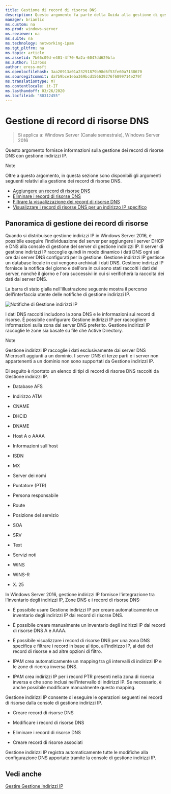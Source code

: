 ```yaml
---
title: Gestione di record di risorse DNS
description: Questo argomento fa parte della Guida alla gestione di gestione indirizzi IP in Windows Server 2016.
manager: brianlic
ms.custom: na
ms.prod: windows-server
ms.reviewer: na
ms.suite: na
ms.technology: networking-ipam
ms.tgt_pltfrm: na
ms.topic: article
ms.assetid: 7b66c09d-e401-4f70-9a2a-6047dd629bfa
ms.author: lizross
author: eross-msft
ms.openlocfilehash: 3aa20913a01a23291879b98d6f53fe60a7138670
ms.sourcegitcommit: da7b9bce1eba369bcd156639276f6899714e279f
ms.translationtype: MT
ms.contentlocale: it-IT
ms.lasthandoff: 03/26/2020
ms.locfileid: "80312455"
---
```

# <a name="dns-resource-record-management"></a>Gestione di record di risorse DNS

>Si applica a: Windows Server (Canale semestrale), Windows Server 2016

Questo argomento fornisce informazioni sulla gestione dei record di risorse DNS con gestione indirizzi IP.  
  
> [!NOTE]  
> Oltre a questo argomento, in questa sezione sono disponibili gli argomenti seguenti relativi alla gestione dei record di risorse DNS.  
>   
> -   [Aggiungere un record di risorse DNS](../../technologies/ipam/Add-a-DNS-Resource-Record.md)  
> -   [Eliminare i record di risorse DNS](../../technologies/ipam/Delete-DNS-Resource-Records.md)  
> -   [Filtrare la visualizzazione dei record di risorse DNS](../../technologies/ipam/Filter-the-View-of-DNS-Resource-Records.md)  
> -   [Visualizzare i record di risorse DNS per un indirizzo IP specifico](../../technologies/ipam/View-DNS-Resource-Records-for-a-Specific-IP-Address.md)  
  
## <a name="resource-record-management-overview"></a>Panoramica di gestione dei record di risorse  
Quando si distribuisce gestione indirizzi IP in Windows Server 2016, è possibile eseguire l'individuazione del server per aggiungere i server DHCP e DNS alla console di gestione del server di gestione indirizzi IP. Il server di gestione indirizzi IP raccoglie quindi in modo dinamico i dati DNS ogni sei ore dai server DNS configurati per la gestione. Gestione indirizzi IP gestisce un database locale in cui vengono archiviati i dati DNS. Gestione indirizzi IP fornisce la notifica del giorno e dell'ora in cui sono stati raccolti i dati del server, nonché il giorno e l'ora successivi in cui si verificherà la raccolta dei dati dai server DNS.  
  
La barra di stato gialla nell'illustrazione seguente mostra il percorso dell'interfaccia utente delle notifiche di gestione indirizzi IP.  
  
![Notifiche di Gestione indirizzi IP](../../media/DNS-Resource-Record-Management/ipam_DataCollection_01.jpg)  
  
I dati DNS raccolti includono la zona DNS e le informazioni sui record di risorse. È possibile configurare Gestione indirizzi IP per raccogliere informazioni sulla zona dal server DNS preferito.  Gestione indirizzi IP raccoglie le zone sia basate su file che Active Directory.  
  
> [!NOTE]  
> Gestione indirizzi IP raccoglie i dati esclusivamente dai server DNS Microsoft aggiunti a un dominio. I server DNS di terze parti e i server non appartenenti a un dominio non sono supportati da Gestione indirizzi IP.  
  
Di seguito è riportato un elenco di tipi di record di risorse DNS raccolti da Gestione indirizzi IP.  
  
-   Database AFS  
  
-   Indirizzo ATM  
  
-   CNAME  
  
-   DHCID  
  
-   DNAME  
  
-   Host A o AAAA  
  
-   Informazioni sull'host  
  
-   ISDN  
  
-   MX  
  
-   Server dei nomi  
  
-   Puntatore (PTR)  
  
-   Persona responsabile  
  
-   Route  
  
-   Posizione del servizio  
  
-   SOA  
  
-   SRV  
  
-   Text  
  
-   Servizi noti  
  
-   WINS  
  
-   WINS-R  
  
-   X. 25  
  
In Windows Server 2016, gestione indirizzi IP fornisce l'integrazione tra l'inventario degli indirizzi IP, Zone DNS e i record di risorse DNS:  
  
-   È possibile usare Gestione indirizzi IP per creare automaticamente un inventario degli indirizzi IP dai record di risorse DNS.  
  
-   È possibile creare manualmente un inventario degli indirizzi IP dai record di risorse DNS A e AAAA.  
  
-   È possibile visualizzare i record di risorse DNS per una zona DNS specifica e filtrare i record in base al tipo, all'indirizzo IP, ai dati dei record di risorse e ad altre opzioni di filtro.  
  
-   IPAM crea automaticamente un mapping tra gli intervalli di indirizzi IP e le zone di ricerca inversa DNS.  
  
-   IPAM crea indirizzi IP per i record PTR presenti nella zona di ricerca inversa e che sono inclusi nell'intervallo di indirizzi IP. Se necessario, è anche possibile modificare manualmente questo mapping.  
  
Gestione indirizzi IP consente di eseguire le operazioni seguenti nei record di risorse dalla console di gestione indirizzi IP.  
  
-   Creare record di risorse DNS  
  
-   Modificare i record di risorse DNS  
  
-   Eliminare i record di risorse DNS  
  
-   Creare record di risorse associati  
  
Gestione indirizzi IP registra automaticamente tutte le modifiche alla configurazione DNS apportate tramite la console di gestione indirizzi IP.  
  
## <a name="see-also"></a>Vedi anche  
[Gestire Gestione indirizzi IP](Manage-IPAM.md)  
  


